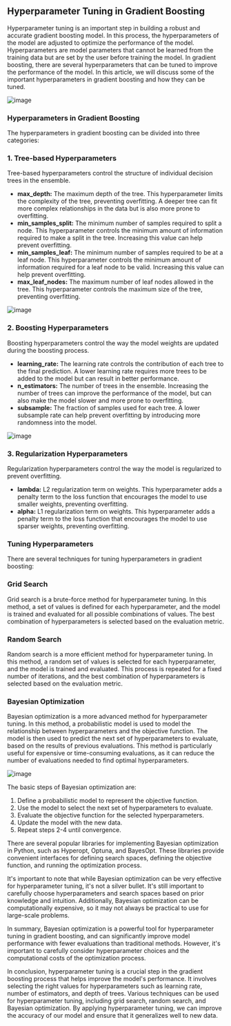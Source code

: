 ## Hyperparameter Tuning in Gradient Boosting
Hyperparameter tuning is an important step in building a robust and accurate gradient boosting model. In this process, the hyperparameters of the model are adjusted to optimize the performance of the model. Hyperparameters are model parameters that cannot be learned from the training data but are set by the user before training the model. In gradient boosting, there are several hyperparameters that can be tuned to improve the performance of the model. In this article, we will discuss some of the important hyperparameters in gradient boosting and how they can be tuned.

![image](https://user-images.githubusercontent.com/63750425/237024835-f854ab17-04fa-4647-b7b6-1d287441b0c4.png)


### Hyperparameters in Gradient Boosting
The hyperparameters in gradient boosting can be divided into three categories:

### 1. Tree-based Hyperparameters
Tree-based hyperparameters control the structure of individual decision trees in the ensemble.

- **max_depth:** The maximum depth of the tree. This hyperparameter limits the complexity of the tree, preventing overfitting. A deeper tree can fit more complex relationships in the data but is also more prone to overfitting.
- **min_samples_split:** The minimum number of samples required to split a node. This hyperparameter controls the minimum amount of information required to make a split in the tree. Increasing this value can help prevent overfitting.
- **min_samples_leaf:** The minimum number of samples required to be at a leaf node. This hyperparameter controls the minimum amount of information required for a leaf node to be valid. Increasing this value can help prevent overfitting.
- **max_leaf_nodes:** The maximum number of leaf nodes allowed in the tree. This hyperparameter controls the maximum size of the tree, preventing overfitting.

![image](https://user-images.githubusercontent.com/63750425/237025171-d0d54d9f-54cf-4dde-9c99-6371e816ff2f.png)


### 2. Boosting Hyperparameters
Boosting hyperparameters control the way the model weights are updated during the boosting process.

- **learning_rate:** The learning rate controls the contribution of each tree to the final prediction. A lower learning rate requires more trees to be added to the model but can result in better performance.
- **n_estimators:** The number of trees in the ensemble. Increasing the number of trees can improve the performance of the model, but can also make the model slower and more prone to overfitting.
- **subsample:** The fraction of samples used for each tree. A lower subsample rate can help prevent overfitting by introducing more randomness into the model.

![image](https://user-images.githubusercontent.com/63750425/237025595-d0d2db2c-2bc0-43b2-96a9-ee5f4d2e45b3.png)


### 3. Regularization Hyperparameters
Regularization hyperparameters control the way the model is regularized to prevent overfitting.

- **lambda:** L2 regularization term on weights. This hyperparameter adds a penalty term to the loss function that encourages the model to use smaller weights, preventing overfitting.
- **alpha:** L1 regularization term on weights. This hyperparameter adds a penalty term to the loss function that encourages the model to use sparser weights, preventing overfitting.

### Tuning Hyperparameters
There are several techniques for tuning hyperparameters in gradient boosting:

### Grid Search
Grid search is a brute-force method for hyperparameter tuning. In this method, a set of values is defined for each hyperparameter, and the model is trained and evaluated for all possible combinations of values. The best combination of hyperparameters is selected based on the evaluation metric.

### Random Search
Random search is a more efficient method for hyperparameter tuning. In this method, a random set of values is selected for each hyperparameter, and the model is trained and evaluated. This process is repeated for a fixed number of iterations, and the best combination of hyperparameters is selected based on the evaluation metric.

### Bayesian Optimization
Bayesian optimization is a more advanced method for hyperparameter tuning. In this method, a probabilistic model is used to model the relationship between hyperparameters and the objective function. The model is then used to predict the next set of hyperparameters to evaluate, based on the results of previous evaluations. This method is particularly useful for expensive or time-consuming evaluations, as it can reduce the number of evaluations needed to find optimal hyperparameters.

![image](https://user-images.githubusercontent.com/63750425/237025922-016b2ef0-2b84-47a2-bac6-c853445321e5.png)


The basic steps of Bayesian optimization are:

1. Define a probabilistic model to represent the objective function.
2. Use the model to select the next set of hyperparameters to evaluate.
3. Evaluate the objective function for the selected hyperparameters.
4. Update the model with the new data.
5. Repeat steps 2-4 until convergence.

There are several popular libraries for implementing Bayesian optimization in Python, such as Hyperopt, Optuna, and BayesOpt. These libraries provide convenient interfaces for defining search spaces, defining the objective function, and running the optimization process.

It's important to note that while Bayesian optimization can be very effective for hyperparameter tuning, it's not a silver bullet. It's still important to carefully choose hyperparameters and search spaces based on prior knowledge and intuition. Additionally, Bayesian optimization can be computationally expensive, so it may not always be practical to use for large-scale problems.

In summary, Bayesian optimization is a powerful tool for hyperparameter tuning in gradient boosting, and can significantly improve model performance with fewer evaluations than traditional methods. However, it's important to carefully consider hyperparameter choices and the computational costs of the optimization process.

In conclusion, hyperparameter tuning is a crucial step in the gradient boosting process that helps improve the model's performance. It involves selecting the right values for hyperparameters such as learning rate, number of estimators, and depth of trees. Various techniques can be used for hyperparameter tuning, including grid search, random search, and Bayesian optimization. By applying hyperparameter tuning, we can improve the accuracy of our model and ensure that it generalizes well to new data.
